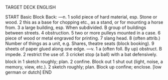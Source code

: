 TARGET DECK
ENGLISH

START
Basic
Block
Back: —n. 1 solid piece of hard material, esp. Stone or wood. 2 this as a base for chopping etc., as a stand, or for mounting a horse from. 3 a large building, esp. When subdivided. B group of buildings between streets. 4 obstruction. 5 two or more pulleys mounted in a case. 6 piece of wood or metal engraved for printing. 7 slang head. 8 (often attrib.) Number of things as a unit, e.g. Shares, theatre seats (block booking). 9 sheets of paper glued along one edge. —v. 1 a (often foll. By up) obstruct. B impede. 2 restrict the use of. 3 cricket stop (a ball) with a bat defensively.  block in 1 sketch roughly; plan. 2 confine. Block out 1 shut out (light, noise, a memory, view, etc.). 2 sketch roughly; plan. Block up confine; enclose. [low german or dutch]
END

